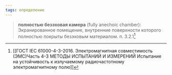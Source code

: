 ```yaml
---
tags: определение
---
```

>**полностью безэховая камера** (fully anechoic chamber): Экранированное помещение, внутренние поверхности которого полностью покрыты безэховым материалом.
>п. 3.2.1[^1]

[^1]:[[ГОСТ IEC 61000-4-3-2016. Электромагнитная совместимость (ЭМС)Часть 4-3 МЕТОДЫ ИСПЫТАНИЙ И ИЗМЕРЕНИЙ Испытание на устойчивость к излучаемому радиочастотному электромагнитному полю]]